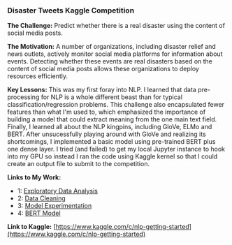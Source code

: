 ### Disaster Tweets Kaggle Competition

**The Challenge:** Predict whether there is a real disaster using the content of social media posts.

**The Motivation:** A number of organizations, including disaster relief and news outlets, actively monitor social media platforms for information about events. Detecting whether these events are real disasters based on the content of social media posts allows these organizations to deploy resources efficiently.

**Key Lessons:** This was my first foray into NLP. I learned that data pre-processing for NLP is a whole different beast than for typical classification/regression problems. This challenge also encapsulated fewer features than what I'm used to, which emphasized the importance of building a model that could extract meaning from the one main text field. Finally, I learned all about the NLP kingpins, including GloVe, ELMo and BERT. After unsucessfully playing around with GloVe and realizing its shortcomings, I implemented a basic model using pre-trained BERT plus one dense layer. I tried (and failed) to get my local Jupyter instance to hook into my GPU so instead I ran the code using Kaggle kernel so that I could create an output file to submit to the competition.

**Links to My Work:**

* 1: [Exploratory Data Analysis](https://github.com/amypeniston/kaggle-competitions/blob/master/disaster-tweets/1_EDA.ipynb)
* 2: [Data Cleaning](https://github.com/amypeniston/kaggle-competitions/blob/master/disaster-tweets/2_Data_Cleaning.ipynb)
* 3: [Model Experimentation](https://github.com/amypeniston/kaggle-competitions/blob/master/disaster-tweets/3_Model_Experimentation.ipynb)
* 4: [BERT Model](https://github.com/amypeniston/kaggle-competitions/blob/master/disaster-tweets/4_BERT.ipynb)

**Link to Kaggle:** [https://www.kaggle.com/c/nlp-getting-started](https://www.kaggle.com/c/nlp-getting-started)
